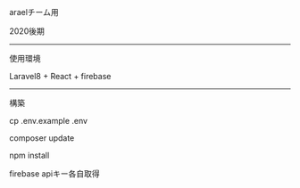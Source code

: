 araelチーム用

2020後期

___________________________________________________

使用環境

Laravel8 + React + firebase

___________________________________________________

構築

cp .env.example .env

composer update

npm install


firebase apiキー各自取得
